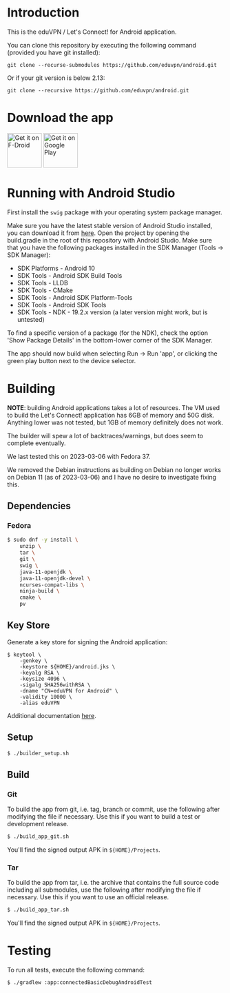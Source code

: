 # Introduction

This is the eduVPN / Let's Connect! for Android application.

You can clone this repository by executing the following command (provided you have git installed):
    
    git clone --recurse-submodules https://github.com/eduvpn/android.git

Or if your git version is below 2.13:

    git clone --recursive https://github.com/eduvpn/android.git

# Download the app

[<img src="https://fdroid.gitlab.io/artwork/badge/get-it-on.png"
     alt="Get it on F-Droid"
     height="80">](https://f-droid.org/packages/nl.eduvpn.app/)
[<img src="https://play.google.com/intl/en_us/badges/images/generic/en-play-badge.png"
     alt="Get it on Google Play"
     height="80">](https://play.google.com/store/apps/details?id=nl.eduvpn.app)

# Running with Android Studio

First install the `swig` package with your operating system package manager.

Make sure you have the latest stable version of Android Studio installed, you can download it from [here](https://developer.android.com/studio).
Open the project by opening the build.gradle in the root of this repository with Android Studio.
Make sure that you have the following packages installed in the SDK Manager (Tools -> SDK Manager):
* SDK Platforms - Android 10
* SDK Tools - Android SDK Build Tools
* SDK Tools - LLDB
* SDK Tools - CMake
* SDK Tools - Android SDK Platform-Tools
* SDK Tools - Android SDK Tools
* SDK Tools - NDK - 19.2.x version (a later version might work, but is untested)

To find a specific version of a package (for the NDK), check the option 'Show Package Details'
in the bottom-lower corner of the SDK Manager.

The app should now build when selecting Run -> Run 'app', or clicking the green play button next
to the device selector.

# Building

**NOTE**: building Android applications takes a lot of resources. The VM used
to build the Let's Connect! application has 6GB of memory and 50G disk. 
Anything lower was not tested, but 1GB of memory definitely does not work.

The builder will spew a lot of backtraces/warnings, but does seem to complete 
eventually.

We last tested this on 2023-03-06 with Fedora 37.

We removed the Debian instructions as building on Debian no longer works on 
Debian 11 (as of 2023-03-06) and I have no desire to investigate fixing this.

## Dependencies

### Fedora

```bash
$ sudo dnf -y install \
    unzip \
    tar \
    git \
    swig \
    java-11-openjdk \
    java-11-openjdk-devel \
    ncurses-compat-libs \
    ninja-build \
    cmake \
    pv
```

## Key Store

Generate a key store for signing the Android application:

    $ keytool \
        -genkey \
        -keystore ${HOME}/android.jks \
        -keyalg RSA \
        -keysize 4096 \
        -sigalg SHA256withRSA \
        -dname "CN=eduVPN for Android" \
        -validity 10000 \
        -alias eduVPN

Additional documentation 
[here](https://developer.android.com/studio/publish/app-signing#signing-manually).

## Setup

```bash
$ ./builder_setup.sh
```

## Build

### Git

To build the app from git, i.e. tag, branch or commit, use the following after 
modifying the file if necessary. Use this if you want to build a test or 
development release.

```bash
$ ./build_app_git.sh
```

You'll find the signed output APK in `${HOME}/Projects`.

### Tar

To build the app from tar, i.e. the archive that contains the full source code
including all submodules, use the following after modifying the file if 
necessary. Use this if you want to use an official release.

```bash
$ ./build_app_tar.sh
```

You'll find the signed output APK in `${HOME}/Projects`.

# Testing

To run all tests, execute the following command:

```bash
$ ./gradlew :app:connectedBasicDebugAndroidTest
```
